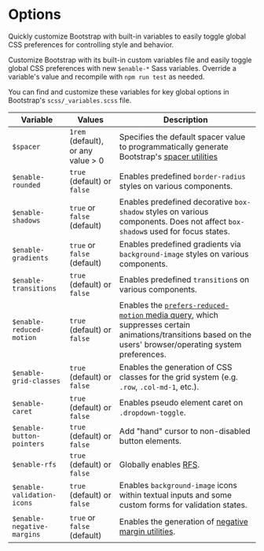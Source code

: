 # Options

Quickly customize Bootstrap with built-in variables to easily toggle global CSS preferences for controlling style and behavior.

Customize Bootstrap with its built-in custom variables file and easily toggle global CSS preferences with new `$enable-*` Sass variables. Override a variable's value and recompile with `npm run test` as needed.

You can find and customize these variables for key global options in Bootstrap's `scss/_variables.scss` file.

| Variable | Values | Description |
| --- | --- | --- |
| `$spacer` | `1rem` (default), or any value > 0 | Specifies the default spacer value to programmatically generate Bootstrap's [spacer utilities](https://github.com/AndrewSRea/My_Learning_Port/tree/main/Bootstrap/Utilities/Spacing#spacing) |
| `$enable-rounded` | `true` (default) or `false` | Enables predefined `border-radius` styles on various components. |
| `$enable-shadows` | `true` or `false` (default) | Enables predefined decorative `box-shadow` styles on various components. Does not affect `box-shadow`s used for focus states. |
| `$enable-gradients` | `true` or `false` (default) | Enables predefined gradients via `background-image` styles on various components. |
| `$enable-transitions` | `true` (default) or `false` | Enables predefined `transition`s on various components. |
| `$enable-reduced-motion` | `true` (default) or `false` | Enables the [`prefers-reduced-motion` media query](https://github.com/AndrewSRea/My_Learning_Port/tree/main/Bootstrap/Getting_Started/Accessibility#reduced-motion), which suppresses certain animations/transitions based on the users' browser/operating system preferences. |
| `$enable-grid-classes` | `true` (default) or `false` | Enables the generation of CSS classes for the grid system (e.g. `.row`, `.col-md-1`, etc.). |
| `$enable-caret` | `true` (default) or `false` | Enables pseudo element caret on `.dropdown-toggle`. |
| `$enable-button-pointers` | `true` (default) or `false` | Add "hand" cursor to non-disabled button elements. |
| `$enable-rfs` | `true` (default) or `false` | Globally enables [RFS](https://github.com/AndrewSRea/My_Learning_Port/tree/main/Bootstrap/Getting_Started/RFS#rfs). |
| `$enable-validation-icons` | `true` (default) or `false` | Enables `background-image` icons within textual inputs and some custom forms for validation states. |
| `$enable-negative-margins` | `true` or `false` (default) | Enables the generation of [negative margin utilities]().